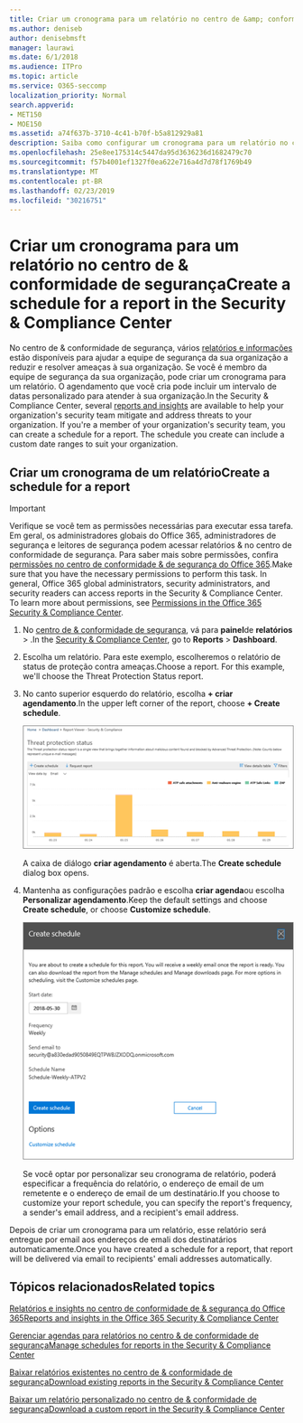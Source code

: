 ```yaml
---
title: Criar um cronograma para um relatório no centro de &amp; conformidade de segurança
ms.author: deniseb
author: denisebmsft
manager: laurawi
ms.date: 6/1/2018
ms.audience: ITPro
ms.topic: article
ms.service: O365-seccomp
localization_priority: Normal
search.appverid:
- MET150
- MOE150
ms.assetid: a74f637b-3710-4c41-b70f-b5a812929a81
description: Saiba como configurar um cronograma para um relatório no centro de conformidade de &amp; segurança.
ms.openlocfilehash: 25e8ee175314c5447da95d3636236d1682479c70
ms.sourcegitcommit: f57b4001ef1327f0ea622e716a4d7d78f1769b49
ms.translationtype: MT
ms.contentlocale: pt-BR
ms.lasthandoff: 02/23/2019
ms.locfileid: "30216751"
---
```

# <a name="create-a-schedule-for-a-report-in-the-security-amp-compliance-center"></a><span data-ttu-id="4acff-103">Criar um cronograma para um relatório no centro de &amp; conformidade de segurança</span><span class="sxs-lookup"><span data-stu-id="4acff-103">Create a schedule for a report in the Security &amp; Compliance Center</span></span>

<span data-ttu-id="4acff-p101">No centro de &amp; conformidade de segurança, vários [relatórios e informações](reports-and-insights-in-security-and-compliance.md) estão disponíveis para ajudar a equipe de segurança da sua organização a reduzir e resolver ameaças à sua organização. Se você é membro da equipe de segurança da sua organização, pode criar um cronograma para um relatório. O agendamento que você cria pode incluir um intervalo de datas personalizado para atender à sua organização.</span><span class="sxs-lookup"><span data-stu-id="4acff-p101">In the Security &amp; Compliance Center, several [reports and insights](reports-and-insights-in-security-and-compliance.md) are available to help your organization's security team mitigate and address threats to your organization. If you're a member of your organization's security team, you can create a schedule for a report. The schedule you create can include a custom date ranges to suit your organization.</span></span> 
  
## <a name="create-a-schedule-for-a-report"></a><span data-ttu-id="4acff-107">Criar um cronograma de um relatório</span><span class="sxs-lookup"><span data-stu-id="4acff-107">Create a schedule for a report</span></span>

> [!IMPORTANT]
> <span data-ttu-id="4acff-p102">Verifique se você tem as permissões necessárias para executar essa tarefa. Em geral, os administradores globais do Office 365, administradores de segurança e leitores de segurança podem acessar relatórios &amp; no centro de conformidade de segurança. Para saber mais sobre permissões, confira [permissões no centro de conformidade &amp; de segurança do Office 365](permissions-in-the-security-and-compliance-center.md).</span><span class="sxs-lookup"><span data-stu-id="4acff-p102">Make sure that you have the necessary permissions to perform this task. In general, Office 365 global administrators, security administrators, and security readers can access reports in the Security &amp; Compliance Center. To learn more about permissions, see [Permissions in the Office 365 Security &amp; Compliance Center](permissions-in-the-security-and-compliance-center.md).</span></span>
  
1. <span data-ttu-id="4acff-111">No [centro de &amp; conformidade de segurança](https://protection.office.com), vá para **painel**de **relatórios** \> .</span><span class="sxs-lookup"><span data-stu-id="4acff-111">In the [Security &amp; Compliance Center](https://protection.office.com), go to **Reports** \> **Dashboard**.</span></span>
    
2. <span data-ttu-id="4acff-p103">Escolha um relatório. Para este exemplo, escolheremos o relatório de status de proteção contra ameaças.</span><span class="sxs-lookup"><span data-stu-id="4acff-p103">Choose a report. For this example, we'll choose the Threat Protection Status report.</span></span>
    
3. <span data-ttu-id="4acff-114">No canto superior esquerdo do relatório, escolha **+ criar agendamento**.</span><span class="sxs-lookup"><span data-stu-id="4acff-114">In the upper left corner of the report, choose **+ Create schedule**.</span></span>
    
    ![Você pode criar um cronograma para relatórios no centro de &amp; conformidade de segurança](media/2311327c-14f6-4a17-b604-0c9ff2d485d1.png)
  
    <span data-ttu-id="4acff-116">A caixa de diálogo **criar agendamento** é aberta.</span><span class="sxs-lookup"><span data-stu-id="4acff-116">The **Create schedule** dialog box opens.</span></span> 
    
4. <span data-ttu-id="4acff-117">Mantenha as configurações padrão e escolha **criar agenda**ou escolha **Personalizar agendamento**.</span><span class="sxs-lookup"><span data-stu-id="4acff-117">Keep the default settings and choose **Create schedule**, or choose **Customize schedule**.</span></span>
    
    ![Você pode usar as configurações padrão ou personalizar um agendamento de relatório](media/04fac327-8f73-4711-8319-58c11880fd96.png)
  
    <span data-ttu-id="4acff-119">Se você optar por personalizar seu cronograma de relatório, poderá especificar a frequência do relatório, o endereço de email de um remetente e o endereço de email de um destinatário.</span><span class="sxs-lookup"><span data-stu-id="4acff-119">If you choose to customize your report schedule, you can specify the report's frequency, a sender's email address, and a recipient's email address.</span></span> 
    
<span data-ttu-id="4acff-120">Depois de criar um cronograma para um relatório, esse relatório será entregue por email aos endereços de emali dos destinatários automaticamente.</span><span class="sxs-lookup"><span data-stu-id="4acff-120">Once you have created a schedule for a report, that report will be delivered via email to recipients' emali addresses automatically.</span></span> 
  
## <a name="related-topics"></a><span data-ttu-id="4acff-121">Tópicos relacionados</span><span class="sxs-lookup"><span data-stu-id="4acff-121">Related topics</span></span>

[<span data-ttu-id="4acff-122">Relatórios e insights no centro de conformidade de &amp; segurança do Office 365</span><span class="sxs-lookup"><span data-stu-id="4acff-122">Reports and insights in the Office 365 Security &amp; Compliance Center</span></span>](reports-and-insights-in-security-and-compliance.md)
  
[<span data-ttu-id="4acff-123">Gerenciar agendas para relatórios no centro &amp; de conformidade de segurança</span><span class="sxs-lookup"><span data-stu-id="4acff-123">Manage schedules for reports in the Security &amp; Compliance Center</span></span>](manage-schedules-for-multiple-reports.md)
  
[<span data-ttu-id="4acff-124">Baixar relatórios existentes no centro de &amp; conformidade de segurança</span><span class="sxs-lookup"><span data-stu-id="4acff-124">Download existing reports in the Security &amp; Compliance Center</span></span>](download-existing-reports.md)
  
[<span data-ttu-id="4acff-125">Baixar um relatório personalizado no centro de &amp; conformidade de segurança</span><span class="sxs-lookup"><span data-stu-id="4acff-125">Download a custom report in the Security &amp; Compliance Center</span></span>](set-up-and-download-a-custom-report.md)
  

